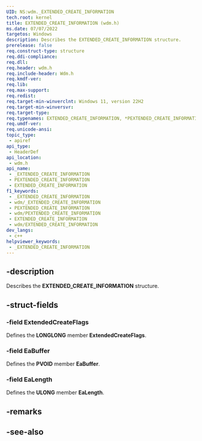 ```yaml
---
UID: NS:wdm._EXTENDED_CREATE_INFORMATION
tech.root: kernel
title: EXTENDED_CREATE_INFORMATION (wdm.h)
ms.date: 07/07/2022
targetos: Windows
description: Describes the EXTENDED_CREATE_INFORMATION structure.
prerelease: false
req.construct-type: structure
req.ddi-compliance: 
req.dll: 
req.header: wdm.h
req.include-header: Wdm.h
req.kmdf-ver: 
req.lib: 
req.max-support: 
req.redist: 
req.target-min-winverclnt: Windows 11, version 22H2
req.target-min-winversvr: 
req.target-type: 
req.typenames: EXTENDED_CREATE_INFORMATION, *PEXTENDED_CREATE_INFORMATION
req.umdf-ver: 
req.unicode-ansi: 
topic_type:
 - apiref
api_type:
 - HeaderDef
api_location:
 - wdm.h
api_name:
 - _EXTENDED_CREATE_INFORMATION
 - PEXTENDED_CREATE_INFORMATION
 - EXTENDED_CREATE_INFORMATION
f1_keywords:
 - _EXTENDED_CREATE_INFORMATION
 - wdm/_EXTENDED_CREATE_INFORMATION
 - PEXTENDED_CREATE_INFORMATION
 - wdm/PEXTENDED_CREATE_INFORMATION
 - EXTENDED_CREATE_INFORMATION
 - wdm/EXTENDED_CREATE_INFORMATION
dev_langs:
 - c++
helpviewer_keywords:
 - _EXTENDED_CREATE_INFORMATION
---
```


## -description

Describes the **EXTENDED_CREATE_INFORMATION** structure.

## -struct-fields

### -field ExtendedCreateFlags

Defines the **LONGLONG** member **ExtendedCreateFlags**.

### -field EaBuffer

Defines the **PVOID** member **EaBuffer**.

### -field EaLength

Defines the **ULONG** member **EaLength**.

## -remarks

## -see-also
